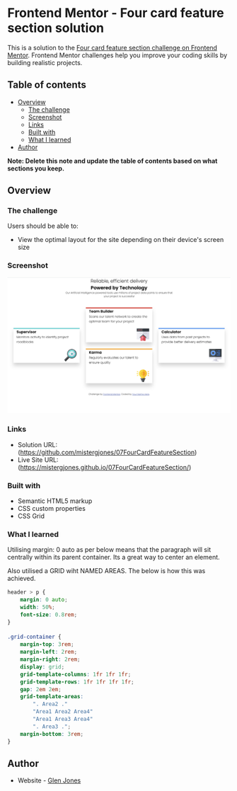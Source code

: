 # Frontend Mentor - Four card feature section solution

This is a solution to the [Four card feature section challenge on Frontend Mentor](https://www.frontendmentor.io/challenges/four-card-feature-section-weK1eFYK). Frontend Mentor challenges help you improve your coding skills by building realistic projects.

## Table of contents

-   [Overview](#overview)
    -   [The challenge](#the-challenge)
    -   [Screenshot](#screenshot)
    -   [Links](#links)
    -   [Built with](#built-with)
    -   [What I learned](#what-i-learned)
-   [Author](#author)

**Note: Delete this note and update the table of contents based on what sections you keep.**

## Overview

### The challenge

Users should be able to:

-   View the optimal layout for the site depending on their device's screen size

### Screenshot

![](./screenshot.png)

### Links

-   Solution URL: (https://github.com/mistergjones/07FourCardFeatureSection)
-   Live Site URL: (https://mistergjones.github.io/07FourCardFeatureSection/)

### Built with

-   Semantic HTML5 markup
-   CSS custom properties
-   CSS Grid

### What I learned

Utilising margin: 0 auto as per below means that the paragraph will sit centrally within its parent container. Its a great way to center an element.

Also utilised a GRID wiht NAMED AREAS. The below is how this was achieved.

```css
header > p {
    margin: 0 auto;
    width: 50%;
    font-size: 0.8rem;
}

.grid-container {
    margin-top: 3rem;
    margin-left: 2rem;
    margin-right: 2rem;
    display: grid;
    grid-template-columns: 1fr 1fr 1fr;
    grid-template-rows: 1fr 1fr 1fr 1fr;
    gap: 2em 2em;
    grid-template-areas:
        ". Area2 ."
        "Area1 Area2 Area4"
        "Area1 Area3 Area4"
        ". Area3 .";
    margin-bottom: 3rem;
}
```

## Author

-   Website - <a href="https://www.glenjones.com.au">Glen Jones</a>
